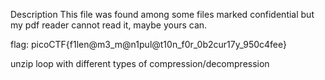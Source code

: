 Description
This file was found among some files marked confidential but my pdf reader cannot read it, maybe yours can.



flag: picoCTF{f1len@m3_m@n1pul@t10n_f0r_0b2cur17y_950c4fee}

unzip loop with different types of compression/decompression



